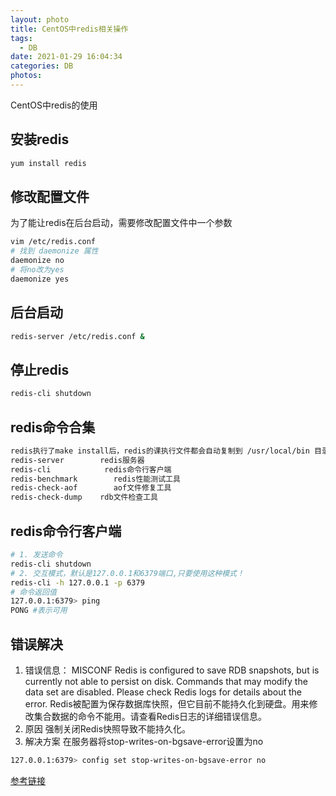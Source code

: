 ```yaml
---
layout: photo
title: CentOS中redis相关操作
tags:
  - DB
date: 2021-01-29 16:04:34
categories: DB
photos:
---
```

CentOS中redis的使用
<!--more-->
## 安装redis
```bash
yum install redis
```
## 修改配置文件
为了能让redis在后台启动，需要修改配置文件中一个参数
```bash
vim /etc/redis.conf
# 找到 daemonize 属性
daemonize no
# 将no改为yes
daemonize yes
```
## 后台启动
```bash
redis-server /etc/redis.conf &
```
## 停止redis
```bash
redis-cli shutdown
```
## redis命令合集
```bash
redis执行了make install后，redis的课执行文件都会自动复制到 /usr/local/bin 目录
redis-server        redis服务器
redis-cli            redis命令行客户端
redis-benchmark        redis性能测试工具
redis-check-aof        aof文件修复工具
redis-check-dump    rdb文件检查工具
```
## redis命令行客户端
```bash
# 1. 发送命令
redis-cli shutdown
# 2. 交互模式，默认是127.0.0.1和6379端口,只要使用这种模式！
redis-cli -h 127.0.0.1 -p 6379
# 命令返回值
127.0.0.1:6379> ping
PONG #表示可用
```
## 错误解决
1. 错误信息：
MISCONF Redis is configured to save RDB snapshots, but is currently not able to persist on disk. Commands that may modify the data set are disabled. Please check Redis logs for details about the error.
Redis被配置为保存数据库快照，但它目前不能持久化到硬盘。用来修改集合数据的命令不能用。请查看Redis日志的详细错误信息。
2. 原因
强制关闭Redis快照导致不能持久化。
3. 解决方案
在服务器将stop-writes-on-bgsave-error设置为no
```bash
127.0.0.1:6379> config set stop-writes-on-bgsave-error no
```
[参考链接](https://www.jianshu.com/p/3aaf21dd34d6)